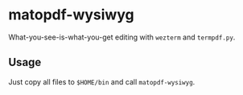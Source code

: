 # matopdf-wysiwyg

What-you-see-is-what-you-get editing with `wezterm` and `termpdf.py`.

## Usage

Just copy all files to `$HOME/bin` and call `matopdf-wysiwyg`.